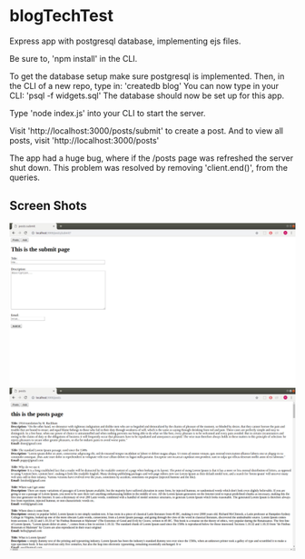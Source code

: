 # blogTechTest

Express app with postgresql database, implementing ejs files.

Be sure to, 'npm install' in the CLI.

To get the database setup make sure postgresql is implemented.
Then, in the CLI of a new repo, type in: 'createdb blog'
You can now type in your CLI: 'psql -f widgets.sql'
The database should now be set up for this app.

Type 'node index.js' into your CLI to start the server.

Visit 'http://localhost:3000/posts/submit' to create a post. And to view all posts, visit 'http://localhost:3000/posts'

The app had a huge bug, where if the /posts page was refreshed the server shut down. This problem was resolved by removing 'client.end()', from the queries.

## Screen Shots
!["Adding a post"](https://github.com/mBarlescu/blogTechTest/blob/master/screenshots/Screenshot%20from%202019-01-02%2022-55-21.png?raw=true)
!["Viewing all posts"](https://github.com/mBarlescu/blogTechTest/blob/master/screenshots/Screenshot%20from%202019-01-02%2022-58-46.png?raw=true)